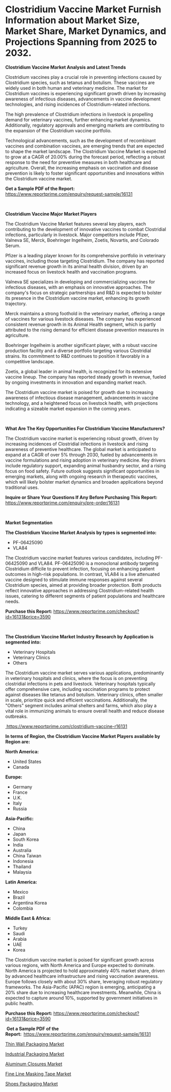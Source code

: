 <p><h1>Clostridium Vaccine Market Furnish Information about Market Size, Market Share, Market Dynamics, and Projections Spanning from 2025 to 2032.</h1></p><p><strong>Clostridium Vaccine Market Analysis and Latest Trends</strong></p>
<p><p>Clostridium vaccines play a crucial role in preventing infections caused by Clostridium species, such as tetanus and botulism. These vaccines are widely used in both human and veterinary medicine. The market for Clostridium vaccines is experiencing significant growth driven by increasing awareness of infectious diseases, advancements in vaccine development technologies, and rising incidences of Clostridium-related infections. </p><p>The high prevalence of Clostridium infections in livestock is propelling demand for veterinary vaccines, further enhancing market dynamics. Additionally, regulatory approvals and emerging markets are contributing to the expansion of the Clostridium vaccine portfolio. </p><p>Technological advancements, such as the development of recombinant vaccines and combination vaccines, are emerging trends that are expected to shape the market landscape. The Clostridium Vaccine Market is expected to grow at a CAGR of 20.00% during the forecast period, reflecting a robust response to the need for preventive measures in both healthcare and agriculture. Overall, the increasing emphasis on vaccination and disease prevention is likely to foster significant opportunities and innovations within the Clostridium vaccine market.</p></p>
<p><strong>Get a Sample PDF of the Report:&nbsp;</strong> <a href="https://www.reportprime.com/enquiry/request-sample/16131?utm_campaign=36&utm_medium=2&utm_source=Github&utm_content=ia&utm_term=20032025&utm_id=clostridium-vaccine">https://www.reportprime.com/enquiry/request-sample/16131</a></p>
<p>&nbsp;</p>
<p><strong>Clostridium Vaccine Major Market Players</strong></p>
<p><p>The Clostridium Vaccine Market features several key players, each contributing to the development of innovative vaccines to combat Clostridial infections, particularly in livestock. Major competitors include Pfizer, Valneva SE, Merck, Boehringer Ingelheim, Zoetis, Novartis, and Colorado Serum.</p><p>Pfizer is a leading player known for its comprehensive portfolio in veterinary vaccines, including those targeting Clostridium. The company has reported significant revenue growth in its animal health division, driven by an increased focus on livestock health and vaccination programs.</p><p>Valneva SE specializes in developing and commercializing vaccines for infectious diseases, with an emphasis on innovative approaches. The company's focus on strategic partnerships and R&D is expected to bolster its presence in the Clostridium vaccine market, enhancing its growth trajectory.</p><p>Merck maintains a strong foothold in the veterinary market, offering a range of vaccines for various livestock diseases. The company has experienced consistent revenue growth in its Animal Health segment, which is partly attributed to the rising demand for efficient disease prevention measures in agriculture.</p><p>Boehringer Ingelheim is another significant player, with a robust vaccine production facility and a diverse portfolio targeting various Clostridial strains. Its commitment to R&D continues to position it favorably in a competitive landscape.</p><p>Zoetis, a global leader in animal health, is recognized for its extensive vaccine lineup. The company has reported steady growth in revenue, fueled by ongoing investments in innovation and expanding market reach.</p><p>The Clostridium vaccine market is poised for growth due to increasing awareness of infectious disease management, advancements in vaccine technology, and a heightened focus on livestock health, with projections indicating a sizeable market expansion in the coming years.</p></p>
<p>&nbsp;</p>
<p><strong>What Are The Key Opportunities For Clostridium Vaccine Manufacturers?</strong></p>
<p><p>The Clostridium vaccine market is experiencing robust growth, driven by increasing incidences of Clostridial infections in livestock and rising awareness of preventive healthcare. The global market is anticipated to expand at a CAGR of over 5% through 2030, fueled by advancements in vaccine formulations and rising adoption in veterinary medicine. Key drivers include regulatory support, expanding animal husbandry sector, and a rising focus on food safety. Future outlook suggests significant opportunities in emerging markets, along with ongoing research in therapeutic vaccines, which will likely bolster market dynamics and broaden applications beyond traditional uses.</p></p>
<p><strong>Inquire or Share Your Questions If Any Before Purchasing This Report:</strong> <a href="https://www.reportprime.com/enquiry/pre-order/16131?utm_campaign=36&utm_medium=2&utm_source=Github&utm_content=ia&utm_term=20032025&utm_id=clostridium-vaccine">https://www.reportprime.com/enquiry/pre-order/16131</a></p>
<p>&nbsp;</p>
<p><strong>Market Segmentation</strong></p>
<p><strong>The Clostridium Vaccine Market Analysis by types is segmented into:</strong></p>
<p><ul><li>PF-06425090</li><li>VLA84</li></ul></p>
<p><p>The Clostridium vaccine market features various candidates, including PF-06425090 and VLA84. PF-06425090 is a monoclonal antibody targeting Clostridium difficile to prevent infection, focusing on enhancing patient outcomes in high-risk populations. In contrast, VLA84 is a live attenuated vaccine designed to stimulate immune responses against several Clostridium species, aimed at providing broader protection. Both products reflect innovative approaches in addressing Clostridium-related health issues, catering to different segments of patient populations and healthcare needs.</p></p>
<p><strong>Purchase this Report:&nbsp;</strong><a href="https://www.reportprime.com/checkout?id=16131&price=3590&utm_campaign=36&utm_medium=2&utm_source=Github&utm_content=ia&utm_term=20032025&utm_id=clostridium-vaccine">https://www.reportprime.com/checkout?id=16131&price=3590</a></p>
<p>&nbsp;</p>
<p><strong>The Clostridium Vaccine Market Industry Research by Application is segmented into:</strong></p>
<p><ul><li>Veterinary Hospitals</li><li>Veterinary Clinics</li><li>Others</li></ul></p>
<p><p>The Clostridium vaccine market serves various applications, predominantly in veterinary hospitals and clinics, where the focus is on preventing clostridial infections in pets and livestock. Veterinary hospitals typically offer comprehensive care, including vaccination programs to protect against diseases like tetanus and botulism. Veterinary clinics, often smaller in scale, prioritize quick and efficient vaccinations. Additionally, the "Others" segment includes animal shelters and farms, which also play a vital role in immunizing animals to ensure overall health and reduce disease outbreaks.</p></p>
<p><a href="https://www.reportprime.com/clostridium-vaccine-r16131?utm_campaign=36&utm_medium=2&utm_source=Github&utm_content=ia&utm_term=20032025&utm_id=clostridium-vaccine">&nbsp;https://www.reportprime.com/clostridium-vaccine-r16131</a></p>
<p><strong>In terms of Region, the Clostridium Vaccine Market Players available by Region are:</strong></p>
<p>
    <p> <strong> North America: </strong>
        <ul>
            <li>United States</li>
            <li>Canada</li>
        </ul>
        </p> 
    <p> <strong> Europe: </strong>
        <ul>
            <li>Germany</li>
            <li>France</li>
            <li>U.K.</li>
            <li>Italy</li>
            <li>Russia</li>
        </ul>
        </p> 
    <p> <strong> Asia-Pacific: </strong>
        <ul>
            <li>China</li>
            <li>Japan</li>
            <li>South Korea</li>
            <li>India</li>
            <li>Australia</li>
            <li>China Taiwan</li>
            <li>Indonesia</li>
            <li>Thailand</li>
            <li>Malaysia</li>
        </ul>
        </p> 
    <p> <strong> Latin America: </strong>
        <ul>
            <li>Mexico</li>
            <li>Brazil</li>
            <li>Argentina Korea</li>
            <li>Colombia</li>
        </ul>
        </p> 
    <p> <strong> Middle East & Africa: </strong>
        <ul>
            <li>Turkey</li>
            <li>Saudi</li>
            <li>Arabia</li>
            <li>UAE</li>
            <li>Korea</li>
        </ul>
    </p>
    </p>
<p><p>The Clostridium vaccine market is poised for significant growth across various regions, with North America and Europe expected to dominate. North America is projected to hold approximately 40% market share, driven by advanced healthcare infrastructure and rising vaccination awareness. Europe follows closely with about 30% share, leveraging robust regulatory frameworks. The Asia-Pacific (APAC) region is emerging, anticipating a 20% share due to increasing healthcare investments. Meanwhile, China is expected to capture around 10%, supported by government initiatives in public health.</p></p>
<p><strong>Purchase this Report: </strong><a href="https://www.reportprime.com/checkout?id=16131&price=3590&utm_campaign=36&utm_medium=2&utm_source=Github&utm_content=ia&utm_term=20032025&utm_id=clostridium-vaccine">https://www.reportprime.com/checkout?id=16131&price=3590</a></p>
<p>&nbsp;<strong>Get a Sample PDF of the Report:&nbsp;&nbsp;</strong><a href="https://www.reportprime.com/enquiry/request-sample/16131?utm_campaign=36&utm_medium=2&utm_source=Github&utm_content=ia&utm_term=20032025&utm_id=clostridium-vaccine">https://www.reportprime.com/enquiry/request-sample/16131</a></p>
<p><strong></strong></p>
<p><p><a href="https://github.com/laingragle95/Market-Research-Report-List-1/blob/main/thin-wall-packaging-market.md?utm_campaign=36&utm_medium=2&utm_source=Github&utm_content=ia&utm_term=20032025&utm_id=clostridium-vaccine">Thin Wall Packaging Market</a></p><p><a href="https://github.com/omduthkevork/Market-Research-Report-List-1/blob/main/industrial-packaging-market.md?utm_campaign=36&utm_medium=2&utm_source=Github&utm_content=ia&utm_term=20032025&utm_id=clostridium-vaccine">Industrial Packaging Market</a></p><p><a href="https://github.com/buenayankobl/Market-Research-Report-List-1/blob/main/aluminum-closures-market.md?utm_campaign=36&utm_medium=2&utm_source=Github&utm_content=ia&utm_term=20032025&utm_id=clostridium-vaccine">Aluminum Closures Market</a></p><p><a href="https://github.com/rakowpleetj1/Market-Research-Report-List-1/blob/main/fine-line-masking-tape-market.md?utm_campaign=36&utm_medium=2&utm_source=Github&utm_content=ia&utm_term=20032025&utm_id=clostridium-vaccine">Fine Line Masking Tape Market</a></p><p><a href="https://github.com/mcveathuane2/Market-Research-Report-List-1/blob/main/shoes-packaging-market.md?utm_campaign=36&utm_medium=2&utm_source=Github&utm_content=ia&utm_term=20032025&utm_id=clostridium-vaccine">Shoes Packaging Market</a></p></p>
